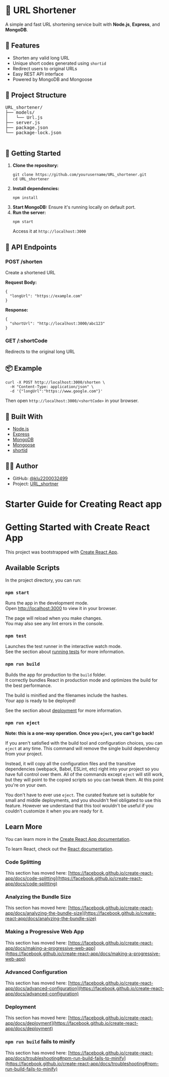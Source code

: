 

<!DOCTYPE html>
<html lang="en">
<head>
  <meta charset="UTF-8">
</head>
<body>

  <h1>🔗 URL Shortener</h1>
  <p>A simple and fast URL shortening service built with <strong>Node.js</strong>, <strong>Express</strong>, and <strong>MongoDB</strong>.</p>

  <h2>🚀 Features</h2>
  <ul>
    <li>Shorten any valid long URL</li>
    <li>Unique short codes generated using <code>shortid</code></li>
    <li>Redirect users to original URLs</li>
    <li>Easy REST API interface</li>
    <li>Powered by MongoDB and Mongoose</li>
  </ul>

  <h2>📁 Project Structure</h2>
  <pre>
URL_shortener/
├── models/
│   └── Url.js
├── server.js
├── package.json
└── package-lock.json
  </pre>

  <h2>🧪 Getting Started</h2>
  <ol>
    <li><strong>Clone the repository:</strong>
      <pre><code>git clone https://github.com/yourusername/URL_shortener.git
cd URL_shortener</code></pre>
    </li>
    <li><strong>Install dependencies:</strong>
      <pre><code>npm install</code></pre>
    </li>
    <li><strong>Start MongoDB:</strong> Ensure it's running locally on default port.</li>
    <li><strong>Run the server:</strong>
      <pre><code>npm start</code></pre>
      Access it at <code>http://localhost:3000</code>
    </li>
  </ol>

  <h2>🔧 API Endpoints</h2>
  <h3>POST /shorten</h3>
  <p>Create a shortened URL</p>
  <p><strong>Request Body:</strong></p>
  <pre><code>{
  "longUrl": "https://example.com"
}</code></pre>

  <p><strong>Response:</strong></p>
  <pre><code>{
  "shortUrl": "http://localhost:3000/abc123"
}</code></pre>

  <h3>GET /:shortCode</h3>
  <p>Redirects to the original long URL</p>

  <h2>📦 Example</h2>
  <pre><code>curl -X POST http://localhost:3000/shorten \
  -H "Content-Type: application/json" \
  -d '{"longUrl":"https://www.google.com"}'</code></pre>

  <p>Then open <code>http://localhost:3000/&lt;shortCode&gt;</code> in your browser.</p>

  <h2>🧰 Built With</h2>
  <ul>
    <li><a href="https://nodejs.org/">Node.js</a></li>
    <li><a href="https://expressjs.com/">Express</a></li>
    <li><a href="https://www.mongodb.com/">MongoDB</a></li>
    <li><a href="https://mongoosejs.com/">Mongoose</a></li>
    <li><a href="https://www.npmjs.com/package/shortid">shortid</a></li>
  </ul>
  <h2>🙋‍♀️ Author</h2>
  <ul>
    <li>GitHub: <a href="https://github.com/klu2200032499">@klu2200032499</a></li>
    <li>Project: <a href="https://github.com/klu2200032499/URL_shortner">URL_shortner</a></li>
  </ul>

</body>
</html>


# Starter Guide for Creating React app

# Getting Started with Create React App

This project was bootstrapped with [Create React App](https://github.com/facebook/create-react-app).

## Available Scripts

In the project directory, you can run:

### `npm start`

Runs the app in the development mode.\
Open [http://localhost:3000](http://localhost:3000) to view it in your browser.

The page will reload when you make changes.\
You may also see any lint errors in the console.

### `npm test`

Launches the test runner in the interactive watch mode.\
See the section about [running tests](https://facebook.github.io/create-react-app/docs/running-tests) for more information.

### `npm run build`

Builds the app for production to the `build` folder.\
It correctly bundles React in production mode and optimizes the build for the best performance.

The build is minified and the filenames include the hashes.\
Your app is ready to be deployed!

See the section about [deployment](https://facebook.github.io/create-react-app/docs/deployment) for more information.

### `npm run eject`

**Note: this is a one-way operation. Once you `eject`, you can't go back!**

If you aren't satisfied with the build tool and configuration choices, you can `eject` at any time. This command will remove the single build dependency from your project.

Instead, it will copy all the configuration files and the transitive dependencies (webpack, Babel, ESLint, etc) right into your project so you have full control over them. All of the commands except `eject` will still work, but they will point to the copied scripts so you can tweak them. At this point you're on your own.

You don't have to ever use `eject`. The curated feature set is suitable for small and middle deployments, and you shouldn't feel obligated to use this feature. However we understand that this tool wouldn't be useful if you couldn't customize it when you are ready for it.

## Learn More

You can learn more in the [Create React App documentation](https://facebook.github.io/create-react-app/docs/getting-started).

To learn React, check out the [React documentation](https://reactjs.org/).

### Code Splitting

This section has moved here: [https://facebook.github.io/create-react-app/docs/code-splitting](https://facebook.github.io/create-react-app/docs/code-splitting)

### Analyzing the Bundle Size

This section has moved here: [https://facebook.github.io/create-react-app/docs/analyzing-the-bundle-size](https://facebook.github.io/create-react-app/docs/analyzing-the-bundle-size)

### Making a Progressive Web App

This section has moved here: [https://facebook.github.io/create-react-app/docs/making-a-progressive-web-app](https://facebook.github.io/create-react-app/docs/making-a-progressive-web-app)

### Advanced Configuration

This section has moved here: [https://facebook.github.io/create-react-app/docs/advanced-configuration](https://facebook.github.io/create-react-app/docs/advanced-configuration)

### Deployment

This section has moved here: [https://facebook.github.io/create-react-app/docs/deployment](https://facebook.github.io/create-react-app/docs/deployment)

### `npm run build` fails to minify

This section has moved here: [https://facebook.github.io/create-react-app/docs/troubleshooting#npm-run-build-fails-to-minify](https://facebook.github.io/create-react-app/docs/troubleshooting#npm-run-build-fails-to-minify)
